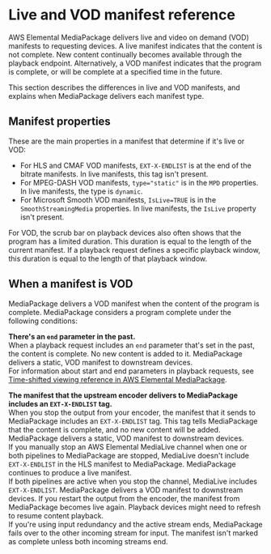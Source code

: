 # Live and VOD manifest reference<a name="what-is-manifest"></a>

AWS Elemental MediaPackage delivers live and video on demand \(VOD\) manifests to requesting devices\. A live manifest indicates that the content is not complete\. New content continually becomes available through the playback endpoint\. Alternatively, a VOD manifest indicates that the program is complete, or will be complete at a specified time in the future\. 

This section describes the differences in live and VOD manifests, and explains when MediaPackage delivers each manifest type\.

## Manifest properties<a name="manifest-properties"></a>

These are the main properties in a manifest that determine if it's live or VOD:
+ For HLS and CMAF VOD manifests, `EXT-X-ENDLIST` is at the end of the bitrate manifests\. In live manifests, this tag isn't present\.
+ For MPEG\-DASH VOD manifests, `type="static"` is in the `MPD` properties\. In live manifests, the type is `dynamic`\.
+ For Microsoft Smooth VOD manifests, `IsLive=TRUE` is in the `SmoothStreamingMedia` properties\. In live manifests, the `IsLive` property isn't present\.

For VOD, the scrub bar on playback devices also often shows that the program has a limited duration\. This duration is equal to the length of the current manifest\. If a playback request defines a specific playback window, this duration is equal to the length of that playback window\. 

## When a manifest is VOD<a name="manifest-complete"></a>

MediaPackage delivers a VOD manifest when the content of the program is complete\. MediaPackage considers a program complete under the following conditions:

**There's an `end` parameter in the past\.**  
When a playback request includes an `end` parameter that's set in the past, the content is complete\. No new content is added to it\. MediaPackage delivers a static, VOD manifest to downstream devices\.  
For information about start and end parameters in playback requests, see [Time\-shifted viewing reference in AWS Elemental MediaPackage](time-shifted.md)\.

**The manifest that the upstream encoder delivers to MediaPackage includes an `EXT-X-ENDLIST` tag\.**  
When you stop the output from your encoder, the manifest that it sends to MediaPackage includes an `EXT-X-ENDLIST` tag\. This tag tells MediaPackage that the content is complete, and no new content will be added\. MediaPackage delivers a static, VOD manifest to downstream devices\.  
If you manually stop an AWS Elemental MediaLive channel when one or both pipelines to MediaPackage are stopped, MediaLive doesn't include `EXT-X-ENDLIST` in the HLS manifest to MediaPackage\. MediaPackage continues to produce a live manifest\.   
If both pipelines are active when you stop the channel, MediaLive includes `EXT-X-ENDLIST`\. MediaPackage delivers a VOD manifest to downstream devices\.
If you restart the output from the encoder, the manifest from MediaPackage becomes live again\. Playback devices might need to refresh to resume content playback\.  
If you're using input redundancy and the active stream ends, MediaPackage fails over to the other incoming stream for input\. The manifest isn't marked as complete unless both incoming streams end\.